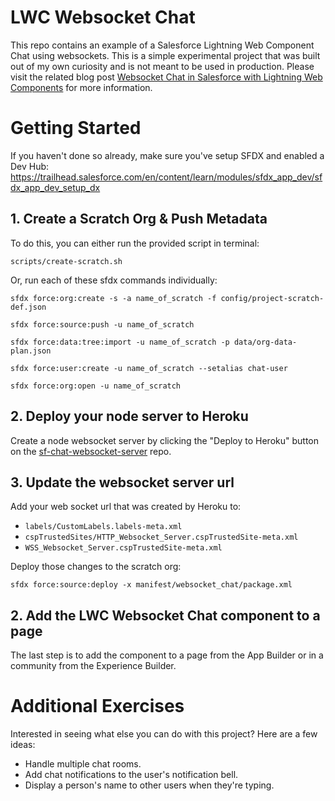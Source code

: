 # LWC Websocket Chat

This repo contains an example of a Salesforce Lightning Web Component Chat using websockets. This is a simple experimental project that was built out of my own curiosity and is not meant to be used in production. Please visit the related blog post [Websocket Chat in Salesforce with Lightning Web Components](https://blog.jamigibbs.com/websockets-in-salesforce-with-lightning-web-components/) for more information.

# Getting Started

If you haven't done so already, make sure you've setup SFDX and enabled a Dev Hub: https://trailhead.salesforce.com/en/content/learn/modules/sfdx_app_dev/sfdx_app_dev_setup_dx

## 1. Create a Scratch Org & Push Metadata

To do this, you can either run the provided script in terminal:

`scripts/create-scratch.sh`

Or, run each of these sfdx commands individually:

```
sfdx force:org:create -s -a name_of_scratch -f config/project-scratch-def.json

sfdx force:source:push -u name_of_scratch

sfdx force:data:tree:import -u name_of_scratch -p data/org-data-plan.json

sfdx force:user:create -u name_of_scratch --setalias chat-user

sfdx force:org:open -u name_of_scratch
```

## 2. Deploy your node server to Heroku

Create a node websocket server by clicking the "Deploy to Heroku" button on the [sf-chat-websocket-server](https://github.com/jamigibbs/sf-chat-websocket-server) repo.

## 3. Update the websocket server url

Add your web socket url that was created by Heroku to:
  - `labels/CustomLabels.labels-meta.xml`
  - `cspTrustedSites/HTTP_Websocket_Server.cspTrustedSite-meta.xml`
  - `WSS_Websocket_Server.cspTrustedSite-meta.xml`

Deploy those changes to the scratch org:

`sfdx force:source:deploy -x manifest/websocket_chat/package.xml`

## 2. Add the LWC Websocket Chat component to a page 

The last step is to add the component to a page from the App Builder or in a community from the Experience Builder.

# Additional Exercises

Interested in seeing what else you can do with this project? Here are a few ideas:

- Handle multiple chat rooms.
- Add chat notifications to the user's notification bell.
- Display a person's name to other users when they're typing.